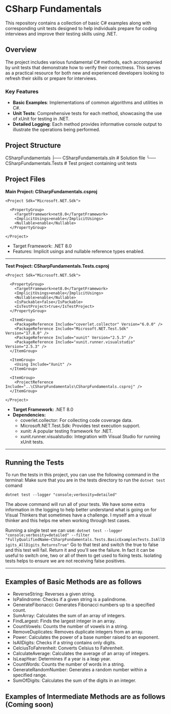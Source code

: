 # CSharp Fundamentals

This repository contains a collection of basic C# examples along with corresponding unit tests designed to help individuals prepare for coding interviews and improve their testing skills using .NET. 

## Overview

The project includes various fundamental C# methods, each accompanied by unit tests that demonstrate how to verify their correctness. This serves as a practical resource for both new and experienced developers looking to refresh their skills or prepare for interviews.

### Key Features

- **Basic Examples**: Implementations of common algorithms and utilities in C#.
- **Unit Tests**: Comprehensive tests for each method, showcasing the use of xUnit for testing in .NET.
- **Detailed Logging**: Each method provides informative console output to illustrate the operations being performed.

## Project Structure

CSharpFundamentals ├── CSharpFundamentals.sln # Solution file └── CSharpFundamentals.Tests # Test project containing unit tests

## Project Files

**Main Project: CSharpFundamentals.csproj**

```
<Project Sdk="Microsoft.NET.Sdk">

  <PropertyGroup>
    <TargetFramework>net8.0</TargetFramework>
    <ImplicitUsings>enable</ImplicitUsings>
    <Nullable>enable</Nullable>
  </PropertyGroup>

</Project>
```
- Target Framework: .NET 8.0
- Features: Implicit usings and nullable reference types enabled.

---

**Test Project: CSharpFundamentals.Tests.csproj**
```
<Project Sdk="Microsoft.NET.Sdk">

  <PropertyGroup>
    <TargetFramework>net8.0</TargetFramework>
    <ImplicitUsings>enable</ImplicitUsings>
    <Nullable>enable</Nullable>
    <IsPackable>false</IsPackable>
    <IsTestProject>true</IsTestProject>
  </PropertyGroup>

  <ItemGroup>
    <PackageReference Include="coverlet.collector" Version="6.0.0" />
    <PackageReference Include="Microsoft.NET.Test.Sdk" Version="17.8.0" />
    <PackageReference Include="xunit" Version="2.5.3" />
    <PackageReference Include="xunit.runner.visualstudio" Version="2.5.3" />
  </ItemGroup>

  <ItemGroup>
    <Using Include="Xunit" />
  </ItemGroup>

  <ItemGroup>
    <ProjectReference Include="..\CSharpFundamentals\CSharpFundamentals.csproj" />
  </ItemGroup>

</Project>
```
- <b>Target Framework:</b> .NET 8.0
- <b>Dependencies:</b>
  - coverlet.collector: For collecting code coverage data.
  - Microsoft.NET.Test.Sdk: Provides test execution support.
  - xunit: A popular testing framework for .NET.
  - xunit.runner.visualstudio: Integration with Visual Studio for running xUnit tests.

___

## Running the Tests
To run the tests in this project, you can use the following command in the terminal:
Make sure that you are in the tests directory to run the `dotnet test` comand

`dotnet test --logger "console;verbosity=detailed"`

The above command will run all of your tests. We have some extra information in the logging to help better understand what is going on for Visual Thinkers that sometimes have a challenge. 
I myself am a visual thinker and this helps me when working through test cases. 

Running a single test we can use:
`dotnet test --logger "console;verbosity=detailed" --filter "FullyQualifiedName~CSharpFundamentals.Tests.BasicExamplesTests.IsAllDigits_AllDigits_ReturnsTrue"`
Go to that test and switch the true to false and this test will fail. Return it and you'll see the failure. In fact it can be useful to switch one, two or all of them to get used to fixing tests. 
Isolating tests helps to ensure we are not receiving false positives.

___

## Examples of Basic Methods are as follows
- ReverseString: Reverses a given string.
- IsPalindrome: Checks if a given string is a palindrome.
- GenerateFibonacci: Generates Fibonacci numbers up to a specified count.
- SumArray: Calculates the sum of an array of integers.
- FindLargest: Finds the largest integer in an array.
- CountVowels: Counts the number of vowels in a string.
- RemoveDuplicates: Removes duplicate integers from an array.
- Power: Calculates the power of a base number raised to an exponent.
- IsAllDigits: Checks if a string contains only digits.
- CelciusToFahrenheit: Converts Celsius to Fahrenheit.
- CalculateAverage: Calculates the average of an array of integers.
- IsLeapYear: Determines if a year is a leap year.
- CountWords: Counts the number of words in a string.
- GenerateRandomNumber: Generates a random number within a specified range.
- SumOfDigits: Calculates the sum of the digits in an integer.

## Examples of Intermediate Methods are as follows (Coming soon)
